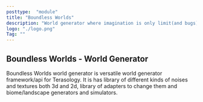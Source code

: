 ```yaml
---
posttype:  "module"  
title: "Boundless Worlds"
description: "World generator where imagination is only limit(and bugs)."
logo: "./logo.png"
Tag: ""
---
```

## Boundless Worlds - World Generator
Boundless Worlds world generator is versatile world generator framework/api for Terasology. It is has library of different kinds of noises and textures both 3d and 2d, library of adapters to change them and biome/landscape generators and simulators. 